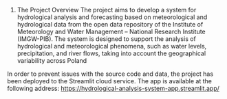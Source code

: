 1. The Project Overview
The project aims to develop a system for hydrological analysis and forecasting based on meteorological and hydrological data from the open data repository of the Institute of Meteorology and Water Management – National Research Institute (IMGW-PIB). The system is designed to support the analysis of hydrological and meteorological phenomena, such as water levels, precipitation, and river flows, taking into account the geographical variability across Poland

In order to prevent issues with the source code and data, the project has been deployed to the Streamlit cloud service. The app is available at the following address: https://hydrological-analysis-system-app.streamlit.app/
